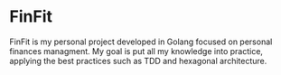# FinFit
FinFit is my personal project developed in Golang focused on personal finances managment. My goal is put all my knowledge into practice, applying the best practices such as TDD and hexagonal architecture.
